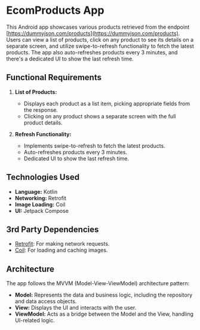 # EcomProducts App

This Android app showcases various products retrieved from the endpoint [https://dummyjson.com/products](https://dummyjson.com/products). Users can view a list of products, click on any product to see its details on a separate screen, and utilize swipe-to-refresh functionality to fetch the latest products. The app also auto-refreshes products every 3 minutes, and there's a dedicated UI to show the last refresh time.

## Functional Requirements

1. **List of Products:**
   - Displays each product as a list item, picking appropriate fields from the response.
   - Clicking on any product shows a separate screen with the full product details.

2. **Refresh Functionality:**
   - Implements swipe-to-refresh to fetch the latest products.
   - Auto-refreshes products every 3 minutes.
   - Dedicated UI to show the last refresh time.

## Technologies Used

- **Language:** Kotlin
- **Networking:** Retrofit
- **Image Loading:** Coil
- **UI:** Jetpack Compose

## 3rd Party Dependencies

- [Retrofit](https://square.github.io/retrofit/): For making network requests.
- [Coil](https://coil-kt.github.io/coil/): For loading and caching images.

## Architecture

The app follows the MVVM (Model-View-ViewModel) architecture pattern:

- **Model:** Represents the data and business logic, including the repository and data access objects.
- **View:** Displays the UI and interacts with the user.
- **ViewModel:** Acts as a bridge between the Model and the View, handling UI-related logic.

